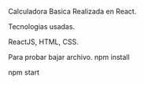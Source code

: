 Calculadora Basica Realizada en React.

Tecnologias usadas.

ReactJS, HTML, CSS.

Para probar bajar archivo.
npm install

npm start
